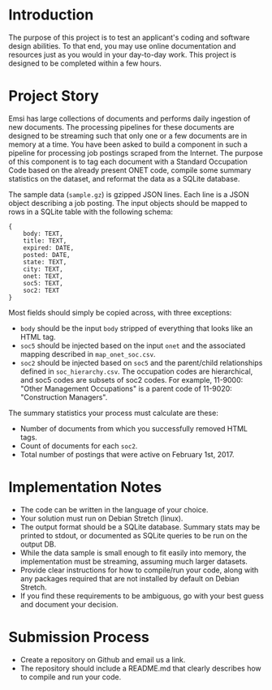 # Introduction
The purpose of this project is to test an applicant's coding and software design abilities.
To that end, you may use online documentation and resources just as you would in your
day-to-day work.  This project is designed to be completed within a few hours.

# Project Story
Emsi has large collections of documents and performs daily ingestion of new documents.
The processing pipelines for these documents are designed to be streaming such that
only one or a few documents are in memory at a time.  You have been asked to build a
component in such a pipeline for processing job postings scraped from the Internet.
The purpose of this component is to tag each document with a Standard Occupation Code
based on the already present ONET code, compile some summary statistics on the
dataset, and reformat the data as a SQLite database.

The sample data (`sample.gz`) is gzipped JSON lines.  Each line is a JSON object describing
a job posting.  The input objects should be mapped to rows in a SQLite table with the following schema:

```
{
    body: TEXT,
    title: TEXT,
    expired: DATE,
    posted: DATE,
    state: TEXT,
    city: TEXT,
    onet: TEXT,
    soc5: TEXT,
    soc2: TEXT
}
```

Most fields should simply be copied across, with three exceptions:
* `body` should be the input `body` stripped of everything that looks like an HTML tag.
* `soc5` should be injected based on the input `onet` and the associated mapping described in `map_onet_soc.csv`.
* `soc2` should be injected based on `soc5` and the parent/child relationships
  defined in `soc_hierarchy.csv`. The occupation codes are hierarchical, and
  soc5 codes are subsets of soc2 codes. For example, 11-9000: "Other Management
  Occupations" is a parent code of 11-9020: "Construction Managers".

The summary statistics your process must calculate are these:
* Number of documents from which you successfully removed HTML tags.
* Count of documents for each `soc2`.
* Total number of postings that were active on February 1st, 2017.

# Implementation Notes
* The code can be written in the language of your choice.
* Your solution must run on Debian Stretch (linux).
* The output format should be a SQLite database. Summary stats may be printed to stdout, or documented as SQLite queries to be run on the output DB.
* While the data sample is small enough to fit easily into memory, the implementation must be streaming, assuming much larger datasets.
* Provide clear instructions for how to compile/run your code, along with any packages required that are not installed by default on Debian Stretch.
* If you find these requirements to be ambiguous, go with your best guess and document your decision.

# Submission Process
* Create a repository on Github and email us a link.
* The repository should include a README.md that clearly describes how to compile and run your code.
